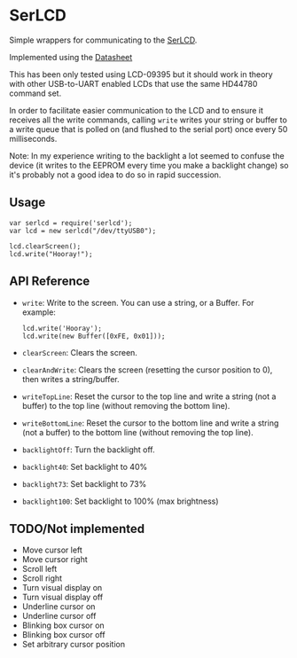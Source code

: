 # SerLCD

Simple wrappers for communicating to the [SerLCD](https://www.sparkfun.com/products/9395).

Implemented using the [Datasheet](http://www.sparkfun.com/datasheets/LCD/SerLCD_V2_5.PDF)

This has been only tested using LCD-09395 but it should work in theory with other USB-to-UART enabled LCDs that use the same HD44780 command set.

In order to facilitate easier communication to the LCD and to ensure it receives all the write commands, calling `write` writes your string or buffer to a write queue that is polled on (and flushed to the serial port) once every 50 milliseconds.

Note: In my experience writing to the backlight a lot seemed to confuse the device (it writes to the EEPROM every time you make a backlight change) so it's probably not a good idea to do so in rapid succession. 

## Usage

    var serlcd = require('serlcd');
    var lcd = new serlcd("/dev/ttyUSB0");

    lcd.clearScreen();
    lcd.write("Hooray!");

## API Reference

* `write`:  Write to the screen.  You can use a string, or a Buffer. For example:
    ```
    lcd.write('Hooray');
    lcd.write(new Buffer([0xFE, 0x01]));
    ```

* `clearScreen`: Clears the screen.
* `clearAndWrite`: Clears the screen (resetting the cursor position to 0), then writes a string/buffer.
* `writeTopLine`: Reset the cursor to the top line and write a string (not a buffer) to the top line (without removing the bottom line).
* `writeBottomLine`: Reset the cursor to the bottom line and write a string (not a buffer) to the bottom line (without removing the top line).
* `backlightOff`: Turn the backlight off.
* `backlight40`: Set backlight to 40%
* `backlight73`: Set backlight to 73%
* `backlight100`: Set backlight to 100% (max brightness)



## TODO/Not implemented

* Move cursor left
* Move cursor right
* Scroll left
* Scroll right
* Turn visual display on
* Turn visual display off
* Underline cursor on
* Underline cursor off
* Blinking box cursor on
* Blinking box cursor off
* Set arbitrary cursor position